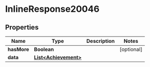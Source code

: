 

# InlineResponse20046

## Properties

Name | Type | Description | Notes
------------ | ------------- | ------------- | -------------
**hasMore** | **Boolean** |  |  [optional]
**data** | [**List&lt;Achievement&gt;**](Achievement.md) |  | 



